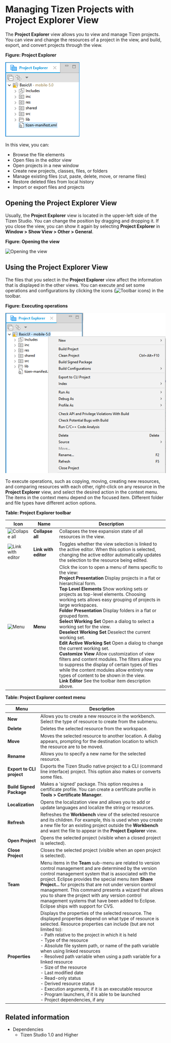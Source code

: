 # Managing Tizen Projects with Project Explorer View

The **Project Explorer** view allows you to view and manage Tizen projects. You can view and change the resources of a project in the view, and build, export, and convert projects through the view.

**Figure: Project Explorer**

![Project Explorer](./media/basic_app_project_explorer_mn.png)

In this view, you can:

- Browse the file elements
- Open files in the editor view
- Open projects in a new window
- Create new projects, classes, files, or folders
- Manage existing files (cut, paste, delete, move, or rename files)
- Restore deleted files from local history
- Import or export files and projects

## Opening the Project Explorer View

Usually, the **Project Explorer** view is located in the upper-left side of the Tizen Studio. You can change the position by dragging and dropping it. If you close the view, you can show it again by selecting **Project Explorer** in **Window > Show View > Other > General**.

**Figure: Opening the view**

![Opening the view](./media/proj_explorer_general.png)

## Using the Project Explorer View

The files that you select in the **Project Explorer** view affect the information that is displayed in the other views. You can execute and set some operations and configurations by clicking the icons (![Toolbar icons](./media/proj_explorer_op_config.png)) in the toolbar.

**Figure: Executing operations**

![Executing operations](./media/proj_explorer_right_click_n.png)

To execute operations, such as copying, moving, creating new resources, and comparing resources with each other, right-click on any resource in the **Project Explorer** view, and select the desired action in the context menu. The items in the context menu depend on the focused item. Different folder and file types have different action options.

**Table: Project Explorer toolbar**

| Icon                                     | Name                 | Description                              |
|------------------------------------------|----------------------|------------------------------------------|
| ![Collapse all](./media/proj_explorer_collapse.png) | **Collapse all**     | Collapses the tree expansion state of all resources in the view. |
| ![Link with editor](./media/proj_explorer_link.png) | **Link with editor** | Toggles whether the view selection is linked to the active editor. When this option is selected, changing the active editor automatically updates the selection to the resource being edited. |
| ![Menu](./media/proj_explorer_menu.png) | **Menu**             | Click the icon to open a menu of items specific to the view:</br>**Project Presentation** Display projects in a flat or hierarchical form.</br>**Top Level Elements** Show working sets or projects as top-level elements. Choosing working sets allows easy grouping of projects in large workspaces.</br>**Folder Presentation** Display folders in a flat or grouped form.</br>**Select Working Set** Open a dialog to select a working set for the view.</br>**Deselect Working Set** Deselect the current working set.</br>**Edit Active Working Set** Open a dialog to change the current working set.</br>**Customize View** Allow customization of view filters and content modules. The filters allow you to suppress the display of certain types of files while the content modules allow entirely new types of content to be shown in the view.</br>**Link Editor** See the toolbar item description above. |

**Table: Project Explorer context menu**

| Menu                      | Description                              |
|---------------------------|------------------------------------------|
| **New**                   | Allows you to create a new resource in the workbench. Select the type of resource to create from the submenu. |
| **Delete**                | Deletes the selected resource from the workspace. |
| **Move**                  | Moves the selected resource to another location. A dialog appears, prompting for the destination location to which the resource are to be moved. |
| **Rename**                | Allows you to specify a new name for the selected resource. |
| **Export to CLI project** | Exports the Tizen Studio native project to a CLI (command line interface) project. This option also makes or converts some files. |
| **Build Signed Package**  | Makes a 'signed' package. This option requires a certificate profile. You can create a certificate profile in **Tools > Certificate Manager**. |
| **Localization**          | Opens the localization view and allows you to add or update languages and localize the string or resources. |
| **Refresh**               | Refreshes the **Workbench** view of the selected resource and its children. For example, this is used when you create a new file for an existing project outside the **Workbench** and want the file to appear in the **Project Explorer** view. |
| **Open Project**          | Opens the selected project (visible when a closed project is selected). |
| **Close Project**         | Closes the selected project (visible when an open project is selected). |
| **Team**                  | Menu items in the **Team** sub-menu are related to version control management and are determined by the version control management system that is associated with the project. Eclipse provides the special menu item **Share Project...** for projects that are not under version control management. This command presents a wizard that allows you to share the project with any version control management systems that have been added to Eclipse. Eclipse ships with support for CVS. |
| **Properties**            | Displays the properties of the selected resource. The displayed properties depend on what type of resource is selected. Resource properties can include (but are not limited to):</br> - Path relative to the project in which it is held </br> - Type of the resource </br> - Absolute file system path, or name of the path variable when using linked resources </br> - Resolved path variable when using a path variable for a linked resource </br> - Size of the resource </br> - Last modified date </br> - Read-only status </br> - Derived resource status </br> - Execution arguments, if it is an executable resource </br> - Program launchers, if it is able to be launched </br> - Project dependencies, if any |

## Related information
* Dependencies
  - Tizen Studio 1.0 and Higher
